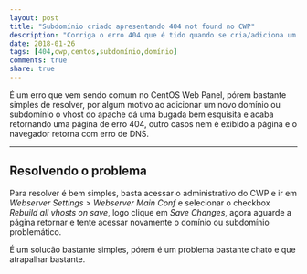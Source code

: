 ```yaml
---
layout: post
title: "Subdomínio criado apresentando 404 not found no CWP"
description: "Corriga o erro 404 que é tido quando se cria/adiciona um novo subdomínio/domínio em uma conta no CentOS Web Panel."
date: 2018-01-26
tags: [404,cwp,centos,subdomínio,domínio]
comments: true
share: true
---
```


É um erro que vem sendo comum no CentOS Web Panel, pórem bastante simples de resolver, por algum motivo ao adicionar um novo domínio ou subdomínio o vhost do apache dá uma bugada bem esquisita e acaba retornando uma página de erro 404, outro casos nem é exibido a página e o navegador retorna com erro de DNS.

---
## Resolvendo o problema
Para resolver é bem simples, basta acessar o administrativo do CWP e ir em *Webserver Settings > Webserver Main Conf* e selecionar o checkbox *Rebuild all vhosts on save*, logo clique em *Save Changes*, agora aguarde a página retornar e tente acessar novamente o domínio ou subdomínio problemático.

É um solucão bastante simples, pórem é um problema bastante chato e que atrapalhar bastante.
